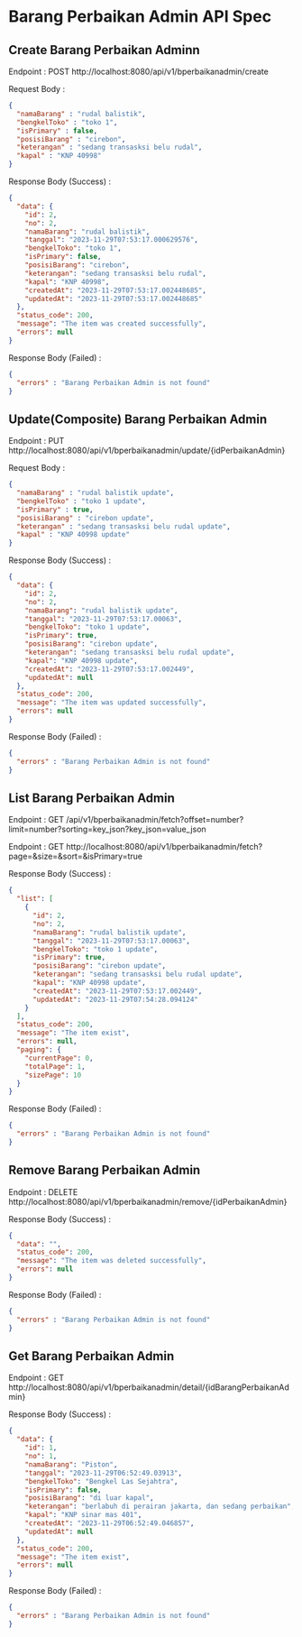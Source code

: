 # Barang Perbaikan Admin API Spec

## Create Barang Perbaikan Adminn

Endpoint : POST http://localhost:8080/api/v1/bperbaikanadmin/create

Request Body :

```json
{
  "namaBarang" : "rudal balistik",
  "bengkelToko" : "toko 1",
  "isPrimary" : false,
  "posisiBarang" : "cirebon",
  "keterangan" : "sedang transasksi belu rudal",
  "kapal" : "KNP 40998"
}
```

Response Body (Success) :

```json
{
  "data": {
    "id": 2,
    "no": 2,
    "namaBarang": "rudal balistik",
    "tanggal": "2023-11-29T07:53:17.000629576",
    "bengkelToko": "toko 1",
    "isPrimary": false,
    "posisiBarang": "cirebon",
    "keterangan": "sedang transasksi belu rudal",
    "kapal": "KNP 40998",
    "createdAt": "2023-11-29T07:53:17.002448685",
    "updatedAt": "2023-11-29T07:53:17.002448685"
  },
  "status_code": 200,
  "message": "The item was created successfully",
  "errors": null
}
```

Response Body (Failed) :

```json
{
  "errors" : "Barang Perbaikan Admin is not found"
}
```

## Update(Composite) Barang Perbaikan Admin

Endpoint : PUT http://localhost:8080/api/v1/bperbaikanadmin/update/{idPerbaikanAdmin}

Request Body :

```json
{
  "namaBarang" : "rudal balistik update",
  "bengkelToko" : "toko 1 update",
  "isPrimary" : true,
  "posisiBarang" : "cirebon update",
  "keterangan" : "sedang transasksi belu rudal update",
  "kapal" : "KNP 40998 update"
}
```

Response Body (Success) :

```json
{
  "data": {
    "id": 2,
    "no": 2,
    "namaBarang": "rudal balistik update",
    "tanggal": "2023-11-29T07:53:17.00063",
    "bengkelToko": "toko 1 update",
    "isPrimary": true,
    "posisiBarang": "cirebon update",
    "keterangan": "sedang transasksi belu rudal update",
    "kapal": "KNP 40998 update",
    "createdAt": "2023-11-29T07:53:17.002449",
    "updatedAt": null
  },
  "status_code": 200,
  "message": "The item was updated successfully",
  "errors": null
}
```

Response Body (Failed) :

```json
{
  "errors" : "Barang Perbaikan Admin is not found"
}
```

## List Barang Perbaikan Admin

Endpoint : GET /api/v1/bperbaikanadmin/fetch?offset=number?limit=number?sorting=key_json?key_json=value_json

Endpoint : GET http://localhost:8080/api/v1/bperbaikanadmin/fetch?page=&size=&sort=&isPrimary=true

Response Body (Success) :

```json
{
  "list": [
    {
      "id": 2,
      "no": 2,
      "namaBarang": "rudal balistik update",
      "tanggal": "2023-11-29T07:53:17.00063",
      "bengkelToko": "toko 1 update",
      "isPrimary": true,
      "posisiBarang": "cirebon update",
      "keterangan": "sedang transasksi belu rudal update",
      "kapal": "KNP 40998 update",
      "createdAt": "2023-11-29T07:53:17.002449",
      "updatedAt": "2023-11-29T07:54:28.094124"
    }
  ],
  "status_code": 200,
  "message": "The item exist",
  "errors": null,
  "paging": {
    "currentPage": 0,
    "totalPage": 1,
    "sizePage": 10
  }
}
```

Response Body (Failed) :

```json
{
  "errors" : "Barang Perbaikan Admin is not found"
}
```

## Remove Barang Perbaikan Admin

Endpoint : DELETE http://localhost:8080/api/v1/bperbaikanadmin/remove/{idPerbaikanAdmin}

Response Body (Success) :

```json
{
  "data": "",
  "status_code": 200,
  "message": "The item was deleted successfully",
  "errors": null
}
```

Response Body (Failed) :

```json
{
  "errors" : "Barang Perbaikan Admin is not found"
}
```

## Get Barang Perbaikan Admin

Endpoint : GET http://localhost:8080/api/v1/bperbaikanadmin/detail/{idBarangPerbaikanAdmin}

Response Body (Success) :

```json
{
  "data": {
    "id": 1,
    "no": 1,
    "namaBarang": "Piston",
    "tanggal": "2023-11-29T06:52:49.03913",
    "bengkelToko": "Bengkel Las Sejahtra",
    "isPrimary": false,
    "posisiBarang": "di luar kapal",
    "keterangan": "berlabuh di perairan jakarta, dan sedang perbaikan",
    "kapal": "KNP sinar mas 401",
    "createdAt": "2023-11-29T06:52:49.046857",
    "updatedAt": null
  },
  "status_code": 200,
  "message": "The item exist",
  "errors": null
}
```

Response Body (Failed) :

```json
{
  "errors" : "Barang Perbaikan Admin is not found"
}
```